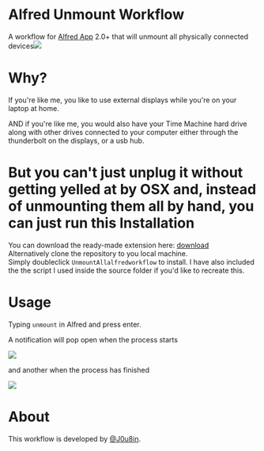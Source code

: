 Alfred Unmount Workflow
=======================

A workflow for [Alfred App](http://www.alfredapp.com) 2.0+ that will unmount all physically connected devices![](http://i.imgur.com/gxaeZ3k.png?1)

Why?
======
If you're like me, you like to use external displays while you're on your laptop at home.

AND if you're like me, you would also have your Time Machine hard drive along with other drives connected to your computer either through the thunderbolt on the displays, or a usb hub.

But you can't just unplug it without getting yelled at by OSX and, instead of unmounting them all by hand, you can just run this
Installation
======

You can download the ready-made extension here: [download](http://cl.ly/3d0r410u3P1X)  
Alternatively clone the repository to you local machine.  
Simply doubleclick `UnmountAllalfredworkflow` to install.
I have also included the the script I used inside the source folder if you'd like to recreate this.

Usage
======

Typing `unmount` in Alfred and press enter. 

A notification will pop open when the process starts

![](http://i.imgur.com/Twdo3cv.png)

and another when the process has finished

![](http://i.imgur.com/N1tPsMN.png)

About
=====

This workflow is developed by [@J0u8in](http://twitter.com/J0u8in).
   
    
